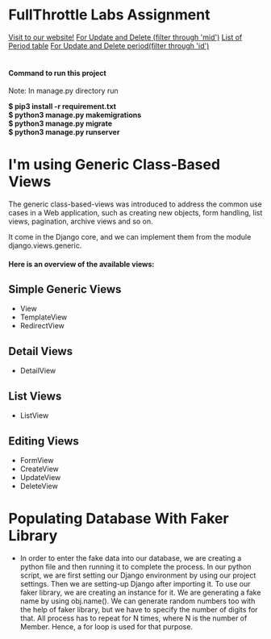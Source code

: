 # FullThrottle Labs Assignment
<a href="https://fullthrottle-api.herokuapp.com/">Visit to our website!</a>
<a href='https://fullthrottle-api.herokuapp.com/member/W4YX1328A'>For Update and Delete (filter through 'mid')</a>
<a href='https://fullthrottle-api.herokuapp.com/period/'>List of Period table</a>
<a href='https://fullthrottle-api.herokuapp.com/period/1'>For Update and Delete period(filter through 'id')</a>
<br/><br/>

<h4>Command to run this project</h4>
<p>Note: In manage.py directory run</p>

<b>$ pip3 install -r requirement.txt</b></br>
<b>$ python3 manage.py makemigrations</b></br>
<b>$ python3 manage.py migrate</b></br>
<b>$ python3 manage.py runserver</b></br>

<h1>I'm using  Generic Class-Based Views</h1>

<p> The generic class-based-views was introduced to address the common use cases in a Web application, such as creating new objects, form handling, list views,       pagination, archive views and so on.<br>
  
   It come in the Django core, and we can implement them from the module django.views.generic.


<h4>Here is an overview of the available views:</h4>

## Simple Generic Views
* View
* TemplateView
* RedirectView
## Detail Views
* DetailView
## List Views
* ListView
## Editing Views
* FormView
* CreateView
* UpdateView
* DeleteView

# Populating Database With Faker Library
* In order to enter the fake data into our database, we are creating a python file and then running it to complete the process. In our python script, we are first setting our Django environment by using our project settings. Then we are setting-up Django after importing it. To use our faker library, we are creating an instance for it. We are generating a fake name by using obj.name().  We can generate random numbers too with the help of faker library, but we have to specify the number of digits for that. All process has to repeat for N times, where N is the number of Member. Hence, a for loop is used for that purpose.

